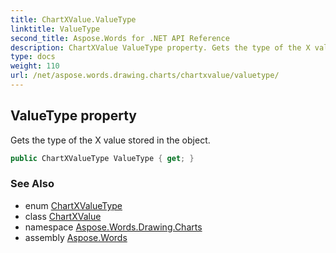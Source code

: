```yaml
---
title: ChartXValue.ValueType
linktitle: ValueType
second_title: Aspose.Words for .NET API Reference
description: ChartXValue ValueType property. Gets the type of the X value stored in the object in C#.
type: docs
weight: 110
url: /net/aspose.words.drawing.charts/chartxvalue/valuetype/
---
```

## ValueType property

Gets the type of the X value stored in the object.

```csharp
public ChartXValueType ValueType { get; }
```

### See Also

* enum [ChartXValueType](../../chartxvaluetype/)
* class [ChartXValue](../)
* namespace [Aspose.Words.Drawing.Charts](../../chartxvalue/)
* assembly [Aspose.Words](../../../)
